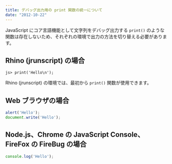 ```yaml
---
title: デバッグ出力用の print 関数の統一について
date: "2012-10-22"
---
```


JavaScript にコア言語機能として文字列をデバッグ出力する `print()` のような関数は存在しないため、それぞれの環境で出力の方法を切り替える必要があります。

Rhino (jrunscript) の場合
----

```
js> print('Hello\n');
```
Rhino (jrunscript) の環境では、最初から `print()` 関数が使用できます。


Web ブラウザの場合
----

```javascript
alert('Hello');
document.write('Hello');
```

Node.js、Chrome の JavaScript Console、FireFox の FireBug の場合
----

```javascript
console.log('Hello');
```

